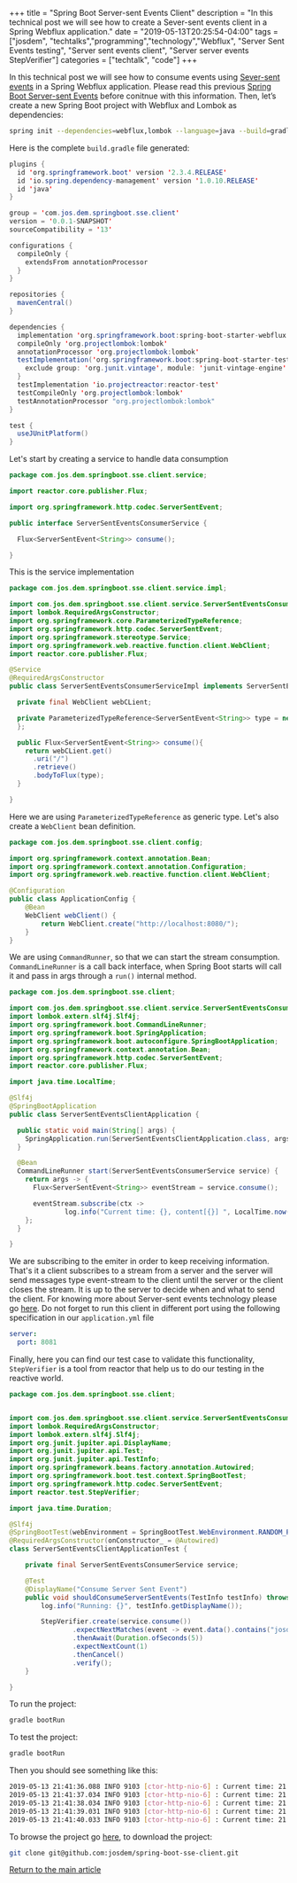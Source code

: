 +++
title =  "Spring Boot Server-sent Events Client"
description = "In this technical post we will see how to create a Sever-sent events client in a Spring Webflux application."
date = "2019-05-13T20:25:54-04:00"
tags = ["josdem", "techtalks","programming","technology","Webflux", "Server Sent Events testing", "Server sent events client", "Server server events StepVerifier"]
categories = ["techtalk", "code"]
+++

In this technical post we will see how to consume events using [Sever-sent events](https://developer.mozilla.org/en-US/docs/Web/API/Server-sent_events) in a Spring Webflux application. Please read this previous [Spring Boot Server-sent Events](/techtalk/spring/spring_boot_sse) before conitnue with this information. Then, let’s create a new Spring Boot project with Webflux and Lombok as dependencies:

```bash
spring init --dependencies=webflux,lombok --language=java --build=gradle spring-boot-sse-client
```

Here is the complete `build.gradle` file generated:

```java
plugins {
  id 'org.springframework.boot' version '2.3.4.RELEASE'
  id 'io.spring.dependency-management' version '1.0.10.RELEASE'
  id 'java'
}

group = 'com.jos.dem.springboot.sse.client'
version = '0.0.1-SNAPSHOT'
sourceCompatibility = '13'

configurations {
  compileOnly {
    extendsFrom annotationProcessor
  }
}

repositories {
  mavenCentral()
}

dependencies {
  implementation 'org.springframework.boot:spring-boot-starter-webflux'
  compileOnly 'org.projectlombok:lombok'
  annotationProcessor 'org.projectlombok:lombok'
  testImplementation('org.springframework.boot:spring-boot-starter-test') {
    exclude group: 'org.junit.vintage', module: 'junit-vintage-engine'
  }
  testImplementation 'io.projectreactor:reactor-test'
  testCompileOnly 'org.projectlombok:lombok'
  testAnnotationProcessor "org.projectlombok:lombok"
}

test {
  useJUnitPlatform()
}
```

Let's start by creating a service to handle data consumption

```java
package com.jos.dem.springboot.sse.client.service;

import reactor.core.publisher.Flux;

import org.springframework.http.codec.ServerSentEvent;

public interface ServerSentEventsConsumerService {

  Flux<ServerSentEvent<String>> consume();

}
```

This is the service implementation

```java
package com.jos.dem.springboot.sse.client.service.impl;

import com.jos.dem.springboot.sse.client.service.ServerSentEventsConsumerService;
import lombok.RequiredArgsConstructor;
import org.springframework.core.ParameterizedTypeReference;
import org.springframework.http.codec.ServerSentEvent;
import org.springframework.stereotype.Service;
import org.springframework.web.reactive.function.client.WebClient;
import reactor.core.publisher.Flux;

@Service
@RequiredArgsConstructor
public class ServerSentEventsConsumerServiceImpl implements ServerSentEventsConsumerService {

  private final WebClient webCLient;

  private ParameterizedTypeReference<ServerSentEvent<String>> type = new ParameterizedTypeReference<>() {
  };

  public Flux<ServerSentEvent<String>> consume(){
    return webCLient.get()
      .uri("/")
      .retrieve()
      .bodyToFlux(type);
  }

}
```

Here we are using `ParameterizedTypeReference` as generic type. Let's also create a `WebClient` bean definition.

```java
package com.jos.dem.springboot.sse.client.config;

import org.springframework.context.annotation.Bean;
import org.springframework.context.annotation.Configuration;
import org.springframework.web.reactive.function.client.WebClient;

@Configuration
public class ApplicationConfig {
    @Bean
    WebClient webClient() {
        return WebClient.create("http://localhost:8080/");
    }
}
```

We are using `CommandRunner`, so that we can start the stream consumption. `CommandLineRunner` is a call back interface, when Spring Boot starts will call it and pass in args through a `run()` internal method.

```java
package com.jos.dem.springboot.sse.client;

import com.jos.dem.springboot.sse.client.service.ServerSentEventsConsumerService;
import lombok.extern.slf4j.Slf4j;
import org.springframework.boot.CommandLineRunner;
import org.springframework.boot.SpringApplication;
import org.springframework.boot.autoconfigure.SpringBootApplication;
import org.springframework.context.annotation.Bean;
import org.springframework.http.codec.ServerSentEvent;
import reactor.core.publisher.Flux;

import java.time.LocalTime;

@Slf4j
@SpringBootApplication
public class ServerSentEventsClientApplication {

  public static void main(String[] args) {
    SpringApplication.run(ServerSentEventsClientApplication.class, args);
  }

  @Bean
  CommandLineRunner start(ServerSentEventsConsumerService service) {
    return args -> {
      Flux<ServerSentEvent<String>> eventStream = service.consume();

      eventStream.subscribe(ctx ->
              log.info("Current time: {}, content[{}] ", LocalTime.now(), ctx.data()));
    };
  }

}
```

We are subscribing to the emiter in order to keep receiving information. That's it a client subscribes to a stream from a server and the server will send messages type event-stream to the client until the server or the client closes the stream. It is up to the server to decide when and what to send the client. For knowing more about Server-sent events technology please go [here](https://en.wikipedia.org/wiki/Server-sent_events). Do not forget to run this client in different port using the following specification in our `application.yml` file

```yaml
server:
  port: 8081
```

Finally, here you can find our test case to validate this functionality, `StepVerifier` is a tool from reactor that help us to do our testing in the reactive world.

```java
package com.jos.dem.springboot.sse.client;


import com.jos.dem.springboot.sse.client.service.ServerSentEventsConsumerService;
import lombok.RequiredArgsConstructor;
import lombok.extern.slf4j.Slf4j;
import org.junit.jupiter.api.DisplayName;
import org.junit.jupiter.api.Test;
import org.junit.jupiter.api.TestInfo;
import org.springframework.beans.factory.annotation.Autowired;
import org.springframework.boot.test.context.SpringBootTest;
import org.springframework.http.codec.ServerSentEvent;
import reactor.test.StepVerifier;

import java.time.Duration;

@Slf4j
@SpringBootTest(webEnvironment = SpringBootTest.WebEnvironment.RANDOM_PORT)
@RequiredArgsConstructor(onConstructor_ = @Autowired)
class ServerSentEventsClientApplicationTest {

    private final ServerSentEventsConsumerService service;

    @Test
    @DisplayName("Consume Server Sent Event")
    public void shouldConsumeServerSentEvents(TestInfo testInfo) throws Exception {
        log.info("Running: {}", testInfo.getDisplayName());

        StepVerifier.create(service.consume())
                .expectNextMatches(event -> event.data().contains("josdem"))
                .thenAwait(Duration.ofSeconds(5))
                .expectNextCount(1)
                .thenCancel()
                .verify();
    }

}
```

To run the project:

```bash
gradle bootRun
```

To test the project:

```bash
gradle bootRun
```


Then you should see something like this:

```bash
2019-05-13 21:41:36.088 INFO 9103 [ctor-http-nio-6] : Current time: 21:41:36.087150, content[{"nickname":"josdem","text":"Guten Tag","timestamp":"2019-05-14T01:41:36.031100Z"}]
2019-05-13 21:41:37.034 INFO 9103 [ctor-http-nio-6] : Current time: 21:41:37.034186, content[{"nickname":"josdem","text":"Zdravstvuyte","timestamp":"2019-05-14T01:41:37.030950Z"}]
2019-05-13 21:41:38.034 INFO 9103 [ctor-http-nio-6] : Current time: 21:41:38.034517, content[{"nickname":"josdem","text":"Bonjour","timestamp":"2019-05-14T01:41:38.030778Z"}]
2019-05-13 21:41:39.031 INFO 9103 [ctor-http-nio-6] : Current time: 21:41:39.031638, content[{"nickname":"josdem","text":"Salve","timestamp":"2019-05-14T01:41:39.029399Z"}]
2019-05-13 21:41:40.033 INFO 9103 [ctor-http-nio-6] : Current time: 21:41:40.033601, content[{"nickname":"josdem","text":"Hola","timestamp":"2019-05-14T01:41:40.030511Z"}]
```

To browse the project go [here](https://github.com/josdem/spring-boot-sse-client), to download the project:

```bash
git clone git@github.com:josdem/spring-boot-sse-client.git
```


[Return to the main article](/techtalk/spring#Spring_Boot_Reactive)

